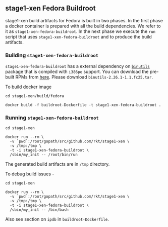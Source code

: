 ## stage1-xen Fedora Buildroot

stage1-xen build artifacts for Fedora is built in two phases. In the first phase
a docker container is prepared with all the build dependencies. We refer to it
as `stage1-xen-fedora-buildroot`. In the next phase we execute the `run` script
that uses `stage1-xen-fedora-buildroot` and to produce the build artifacts.

### Building `stage1-xen-fedora-buildroot`

`stage1-xen-fedora-buildroot` has a external dependency
on [`binutils`](https://github.com/lambda-linux-fedora/binutils) package that is
compiled with `i386pe` support. You can download the pre-built RPMs
from [here](https://drive.google.com/open?id=0B_tTbuxmuRzIR05wQ3E1eWVyaGs).
Please download `binutils-2.26.1-1.1.fc25.tar`.

To build docker image

```
cd stage1-xen/build/fedora

docker build -f buildroot-Dockerfile -t stage1-xen-fedora-buildroot .
```

### Running `stage1-xen-fedora-buildroot`

```
cd stage1-xen

docker run --rm \
  -v `pwd`:/root/gopath/src/github.com/rkt/stage1-xen \
  -v /tmp:/tmp \
  -t -i stage1-xen-fedora-buildroot \
  /sbin/my_init -- /root/bin/run
```

The generated build artifacts are in `/tmp` directory.

To debug build issues -

```
cd stage1-xen

docker run --rm \
  -v `pwd`:/root/gopath/src/github.com/rkt/stage1-xen \
  -v /tmp:/tmp \
  -t -i stage1-xen-fedora-buildroot \
  /sbin/my_init -- /bin/bash
```

Also see section on `ipdb` in `buildroot-Dockerfile`.
